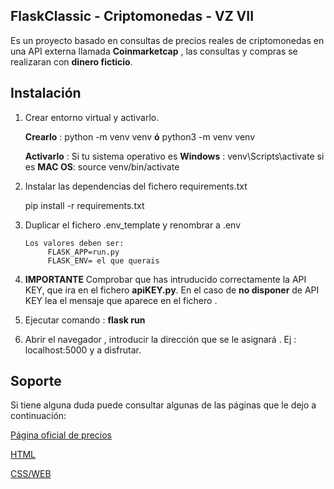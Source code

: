 ##  FlaskClassic - Criptomonedas - VZ VII

Es un proyecto basado en consultas de precios reales de criptomonedas en una API externa llamada **Coinmarketcap** , las consultas y compras se realizaran con **dinero ficticio**.

## Instalación
1. Crear entorno virtual y activarlo.


      **Crearlo** :  python -m venv venv **ó** python3 -m venv venv 


	**Activarlo** :  Si tu sistema operativo es **Windows** :  venv\Scripts\activate  si es **MAC OS**: source venv/bin/activate

1. Instalar las dependencias del fichero requirements.txt

  	 pip install -r requirements.txt

1. Duplicar el fichero .env_template y renombrar a .env
       
	   Los valores deben ser:
            FLASK_APP=run.py
            FLASK_ENV= el que querais

1. **IMPORTANTE** Comprobar que has intruducido correctamente la API KEY, que ira  en el fichero **apiKEY.py**. En el caso de **no disponer** de API KEY lea el mensaje que aparece en el fichero .

1. Ejecutar comando : **flask run**
1. Abrir el navegador , introducir la dirección que se le asignará . Ej : localhost:5000 y a disfrutar.
## Soporte
Si tiene alguna duda puede consultar algunas de las páginas que le dejo a continuación:


[Página oficial de precios ](https://coinmarketcap.com/es/ "Página oficial de precios ")


[HTML](https://www.w3schools.com/html/ "HTML")


[CSS/WEB](https://developer.mozilla.org/es/docs/Web/CSS "CSS/WEB")
